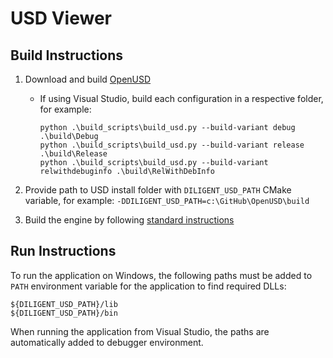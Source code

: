 # USD Viewer

## Build Instructions

1. Download and build [OpenUSD](https://github.com/PixarAnimationStudios/OpenUSD)
    *  If using Visual Studio, build each configuration in a respective folder, for example:
        ```
        python .\build_scripts\build_usd.py --build-variant debug .\build\Debug
        python .\build_scripts\build_usd.py --build-variant release .\build\Release
        python .\build_scripts\build_usd.py --build-variant relwithdebuginfo .\build\RelWithDebInfo
        ```

2. Provide path to USD install folder with `DILIGENT_USD_PATH` CMake variable, for example:
   `-DDILIGENT_USD_PATH=c:\GitHub\OpenUSD\build`

3. Build the engine by following [standard instructions](https://github.com/DiligentGraphics/DiligentEngine#build-and-run-instructions)

## Run Instructions

To run the application on Windows, the following paths must be added to `PATH` environment variable for the application to find required DLLs:

```
${DILIGENT_USD_PATH}/lib
${DILIGENT_USD_PATH}/bin
```

When running the application from Visual Studio, the paths are automatically added to debugger environment.
